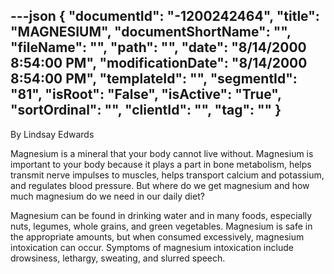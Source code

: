 ---json
{
  "documentId": "-1200242464",
  "title": "MAGNESIUM",
  "documentShortName": "",
  "fileName": "",
  "path": "",
  "date": "8/14/2000 8:54:00 PM",
  "modificationDate": "8/14/2000 8:54:00 PM",
  "templateId": "",
  "segmentId": "81",
  "isRoot": "False",
  "isActive": "True",
  "sortOrdinal": "",
  "clientId": "",
  "tag": ""
}
---

By Lindsay Edwards 
 
Magnesium is a mineral that your body cannot live without. Magnesium is important to your body because it plays a part in bone metabolism, helps transmit nerve impulses to muscles, helps transport calcium and potassium, and regulates blood pressure. But where do we get magnesium and how much magnesium do we need in our daily diet? 

Magnesium can be found in drinking water and in many foods, especially nuts, legumes, whole grains, and green vegetables. Magnesium is safe in the appropriate amounts, but when consumed excessively, magnesium intoxication can occur. Symptoms of magnesium intoxication include drowsiness, lethargy, sweating, and slurred speech.

